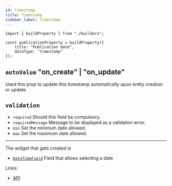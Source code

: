 ```yaml
---
id: timestamp
title: Timestamp
sidebar_label: Timestamp
---
```


```tsx
import { buildProperty } from "./builders";

const publicationProperty = buildProperty({
    title: "Publication date",
    dataType: "timestamp"
});
```
## `autoValue` "on_create" | "on_update"

Used this prop to update this timestamp automatically upon entity creation
or update.

## `validation`

* `required` Should this field be compulsory.
* `requiredMessage` Message to be displayed as a validation error.
* `min` Set the minimum date allowed.
* `max` Set the maximum date allowed.

---

The widget that gets created is
- [`DateTimeField`](api/functions/datetimefield.md) Field that allows selecting a date

Links:
- [API](api/interfaces/timestampproperty.md)
